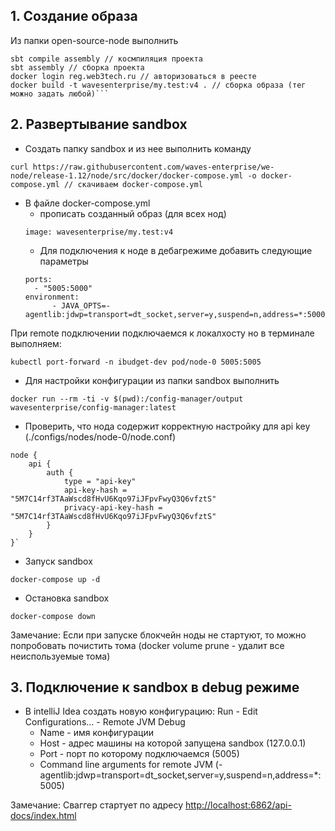 ## 1. Создание образа
 Из папки open-source-node выполнить 

```
sbt compile assembly // космпиляция проекта
sbt assembly // сборка проекта
docker login reg.web3tech.ru // авторизоваться в реесте
docker build -t wavesenterprise/my.test:v4 . // сборка образа (тег можно задать любой)```
```

## 2. Развертывание sandbox
- Создать папку sandbox и из нее выполнить команду
```
curl https://raw.githubusercontent.com/waves-enterprise/we-node/release-1.12/node/src/docker/docker-compose.yml -o docker-compose.yml // скачиваем docker-compose.yml
```

-  В файле docker-compose.yml
	- прописать созданный образ (для всех нод)
	```
	image: wavesenterprise/my.test:v4
	```
	- Для подключения к ноде в дебагрежиме добавить следующие параметры
	```
	ports:
	  - "5005:5000"
	environment:
	      - JAVA_OPTS=-agentlib:jdwp=transport=dt_socket,server=y,suspend=n,address=*:5000
	```

При remote подключении подключаемся к локалхосту но в терминале выполняем:
```
kubectl port-forward -n ibudget-dev pod/node-0 5005:5005
```

-  Для настройки конфигурации из папки sandbox выполнить
```
docker run --rm -ti -v $(pwd):/config-manager/output wavesenterprise/config-manager:latest
```
- Проверить, что нода содержит корректную настройку для api key (./configs/nodes/node-0/node.conf)
```
node {
	api {
		auth {
			type = "api-key"
			api-key-hash = "5M7C14rf3TAaWscd8fHvU6Kqo97iJFpvFwyQ3Q6vfztS"
			privacy-api-key-hash = "5M7C14rf3TAaWscd8fHvU6Kqo97iJFpvFwyQ3Q6vfztS"
	    }
	}
}`
```

-  Запуск sandbox
```
docker-compose up -d
```

-  Остановка sandbox
```
docker-compose down
```

Замечание: Если при запуске блокчейн ноды не стартуют, то можно попробовать почистить тома (docker volume prune - удалит все неиспользуемые тома)

## 3. Подключение к sandbox в debug режиме

- В intelliJ Idea создать новую конфигурацию: Run - Edit Configurations... - Remote JVM Debug 
    - Name - имя конфигурации
    - Host - адрес машины на которой запущена sandbox (127.0.0.1)
    - Port - порт по которому подключаемся (5005)
    - Command line arguments for remote JVM (-agentlib:jdwp=transport=dt_socket,server=y,suspend=n,address=*:5005)

Замечание: Сваггер стартует по адресу [http://localhost:6862/api-docs/index.html](http://localhost:6862/api-docs/index.html)